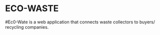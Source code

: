 # ECO-WASTE
#Ec0-Wate is a web application that connects waste collectors to buyers/ recycling companies.
